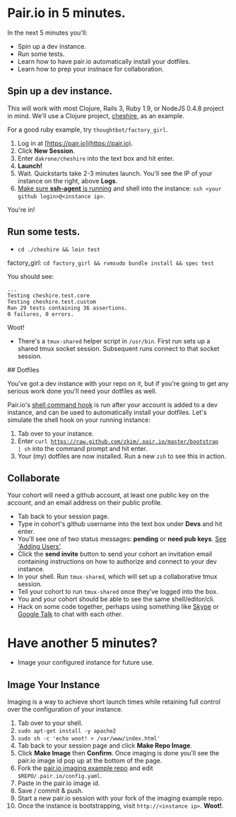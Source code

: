 # Pair.io in 5 minutes.

In the next 5 minutes you'll:

* Spin up a dev instance.
* Run some tests.
* Learn how to have pair.io automatically install your dotfiles.
* Learn how to prep your instnace for collaboration.

## Spin up a dev instance.

This will work with most Clojure, Rails 3, Ruby 1.9, or NodeJS 0.4.8
project in mind. We'll use a Clojure project,
[cheshire](https://github.com/dakrone/cheshire), as an
example. 

<p class="aside">
For a good ruby example, try <code>thoughtbot/factory_girl</code>.
</p>


1. Log in at [https://pair.io](https://pair.io).
2. Click  **New Session**.
3. Enter `dakrone/cheshire` into the text box and hit enter.
4. **Launch!**
5. Wait. Quickstarts take 2-3 minutes launch. You'll see the IP of your instance on the right, above **Logs**.
6. [Make sure **ssh-agent** is running](http://www.dribin.org/dave/blog/archives/2007/11/28/ssh_agent_leopard/) and shell into the instance:
`ssh <your github login>@<instance ip>`.

You're in!

## Run some tests.
* `cd ./cheshire && lein test` 

<p class="aside">
factory_girl: <code>cd factory_girl && rvmsudo bundle install && spec test</code>
</p>
  


You should see:
    
    ...
    Testing cheshire.test.core
    Testing cheshire.test.custom
    Ran 29 tests containing 36 assertions.
    0 failures, 0 errors.

Woot!

* There's a `tmux-shared` helper script in
`/usr/bin`.  First run sets up a shared tmux socket
session. Subsequent runs connect to that socket session.

<!--
### Ok, lets try a ruby project.

  * Launch `thoughtbot/factory_girl`
  * `cd ./factory_girl`
  * `rvmsudo bundle install`
  * `rake spec`

<p class="aside">
   Ruby friends: is root rvm too clunky? 
   &nbsp;
   &nbsp;
   Vote please -- 
   <a href="http://goo.gl/5tG1t">Too clunky.</a>
   &nbsp;
   <a href="http://goo.gl/THCXD">Nah, it's fine.</a>
</p>

You should see:

    ...
    Finished in 1.1 seconds
    202 examples, 0 failures
    ...
    Finished in 4.86 seconds
    102 examples, 0 failures

-->

<a name="dotfiles" />
## Dotfiles

You've got a dev instance with your repo on it, but if you're going to
get any serious work done you'll need your dotfiles as well.


Pair.io's [shell command hook](https://pair.io/config) is run after
your account is added to a dev instance, and can be used to
automatically install your dotfiles. Let's simulate the shell hook on
your running instance:

1. Tab over to your instance.
2. Enter <code class="small">curl
https://raw.github.com/zkim/.pair.io/master/bootstrap | sh</code> into
the command prompt and hit enter.  
3. Your (my) dotfiles are now installed. Run a new `zsh` to see this in action.


## Collaborate

Your cohort will need a github account, at least one public key on the
account, and an email address on their public profile.

* Tab back to your session page.
* Type in cohort's github username into the text box under **Devs** and hit enter.
* You'll see one of two status messages: **pending** or **need pub keys**. 
  <span class="aside">
   <a href="/collaboration.html#adding-users">See &apos;Adding Users&apos;</a>.
  </span>
* Click the **send invite** button to send your cohort an invitation email
  containing instructions on how to authorize and connect to your
  dev instance.
* In your shell. Run `tmux-shared`, which will set up a
  collaborative tmux session.
* Tell your cohort to run `tmux-shared` once they've logged into the
  box.
* You and your cohort should be able to see the same shell/editor/cli.
* Hack on some code together, perhaps using something like
  [Skype](http://skype.com) or [Google Talk](http://www.google.com/talk/)
  to chat with each other.


# Have another 5 minutes?

* Image your configured instance for future use.

## Image Your Instance

Imaging is a way to achieve short launch times while retaining full
control over the configuration of your instance.  


1. Tab over to your shell.
2. `sudo apt-get install -y apache2`
3. `sudo sh -c 'echo woot! > /var/www/index.html'`
4. Tab back to your session page and click **Make Repo Image**.
5. Click **Make Image** then **Confirm**. Once imaging is done you'll
   see the pair.io image id pop up at the bottom of the page.
6. Fork the [pair.io imaging example repo](https://github.com/zkim/pairio-imaging-example)
   and edit `$REPO/.pair.io/config.yaml`.
7. Paste in the pair.io image id.
8. Save / commit & push.
9. Start a new pair.io session with your fork of the imaging example repo.
10. Once the instance is bootstrapping, visit
    `http://<instance ip>`. **Woot!**.
